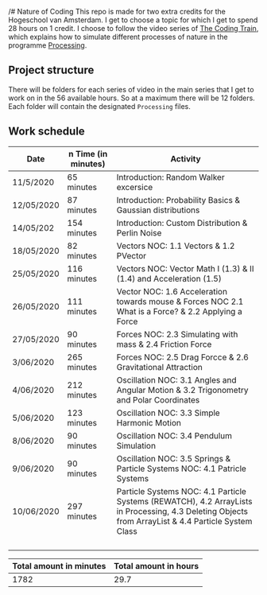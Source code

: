 /# Nature of Coding
This repo is made for two extra credits for the Hogeschool van Amsterdam. I get to choose a topic for which I get to spend 28 hours on 1 credit. I choose to follow the video series of [The Coding Train](https://www.youtube.com/user/shiffman/playlists?view=50&sort=dd&shelf_id=6), which explains how to simulate different processes of nature in the programme [Processing](https://processing.org/).

## Project structure
There will be folders for each series of video in the main series that I get to work on in the 56 available hours. So at a maximum there will be 12 folders. Each folder will contain the designated `Processing` files. 

## Work schedule

| Date  | n Time (in minutes)  | Activity  |
|---|---|---|
| 11/5/2020 | 65 minutes | Introduction: Random Walker excersice  |
| 12/05/2020 | 87 minutes | Introduction: Probability Basics & Gaussian distributions  |
| 14/05/202  | 154 minutes  | Introduction: Custom Distribution & Perlin Noise  |
| 18/05/2020  | 82 minutes  | Vectors NOC: 1.1 Vectors & 1.2 PVector  |
| 25/05/2020 | 116 minutes  | Vectors NOC: Vector Math I (1.3) & II (1.4) and Acceleration (1.5)  |
| 26/05/2020  | 111 minutes  | Vector NOC: 1.6 Acceleration towards mouse & Forces NOC 2.1 What is a Force? & 2.2 Applying a Force  |
| 27/05/2020 | 90 minutes  | Forces NOC: 2.3 Simulating with mass & 2.4 Friction Force |
| 3/06/2020 | 265 minutes  | Forces NOC: 2.5 Drag Forcce & 2.6 Gravitational Attraction |
| 4/06/2020 | 212 minutes  | Oscillation NOC: 3.1 Angles and Angular Motion & 3.2 Trigonometry and Polar Coordinates  |
| 5/06/2020  | 123 minutes | Oscillation NOC: 3.3 Simple Harmonic Motion  |
| 8/06/2020  | 90 minutes  | Oscillation NOC: 3.4 Pendulum Simulation  |
| 9/06/2020  | 90 minutes  | Oscillation NOC: 3.5 Springs & Particle Systems NOC: 4.1 Patricle Systems  |
| 10/06/2020  |  297 minutes | Particle Systems NOC: 4.1 Particle Systems (REWATCH), 4.2 ArrayLists in Processing, 4.3 Deleting Objects from ArrayList & 4.4 Particle System Class |
|   |   |   |
|   |   |   |
|   |   |   |
|   |   |   |


| Total amount in minutes | Total amount in hours  |
|---|---|
| 1782 | 29.7 |
